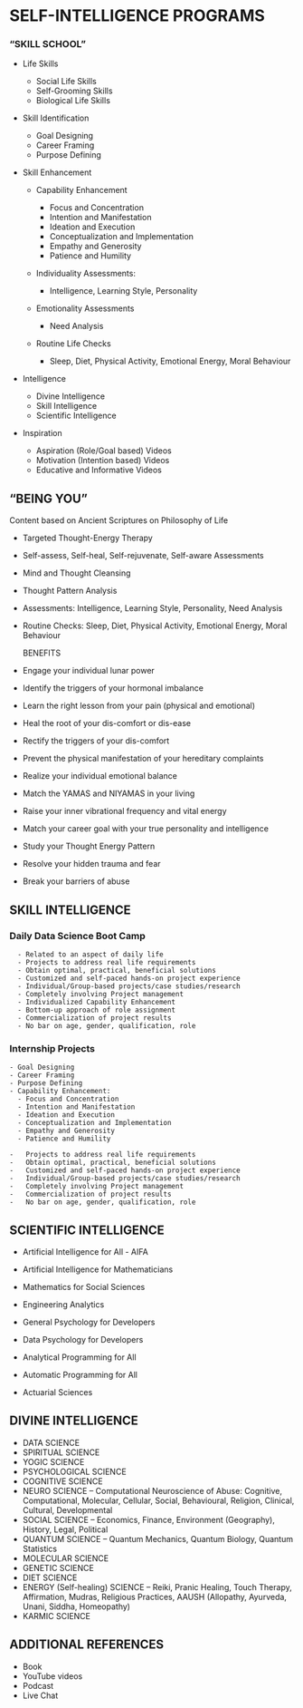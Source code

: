 
# SELF-INTELLIGENCE PROGRAMS

### “SKILL SCHOOL”

-   Life Skills
    - Social Life Skills
    - Self-Grooming Skills
    - Biological Life Skills

- Skill Identification
  - Goal Designing
  -	Career Framing
  -	Purpose Defining

- Skill Enhancement
  - Capability Enhancement
      - Focus and Concentration
      - Intention and Manifestation
      - Ideation and Execution
      - Conceptualization and Implementation 
      - Empathy and Generosity
      - Patience and Humility
      
  -	Individuality Assessments: 
    -	Intelligence, Learning Style, Personality
    
  -	Emotionality Assessments
    - Need Analysis
    
  -	Routine Life Checks
    - Sleep, Diet, Physical Activity, Emotional Energy, Moral Behaviour

- Intelligence
  - Divine Intelligence
  - Skill Intelligence
  - Scientific Intelligence

- Inspiration
  - Aspiration (Role/Goal based) Videos
  - Motivation (Intention based) Videos
  - Educative and Informative Videos
   

## “BEING YOU”

Content based on Ancient Scriptures on Philosophy of Life

-   Targeted Thought-Energy Therapy

-   Self-assess, Self-heal, Self-rejuvenate, Self-aware Assessments

-   Mind and Thought Cleansing

-   Thought Pattern Analysis

-   Assessments: Intelligence, Learning Style, Personality, Need
    Analysis

-   Routine Checks: Sleep, Diet, Physical Activity, Emotional Energy,
    Moral Behaviour

    BENEFITS

-   Engage your individual lunar power

-   Identify the triggers of your hormonal imbalance

-   Learn the right lesson from your pain (physical and emotional)

-   Heal the root of your dis-comfort or dis-ease

-   Rectify the triggers of your dis-comfort

-   Prevent the physical manifestation of your hereditary complaints

-   Realize your individual emotional balance

-   Match the YAMAS and NIYAMAS in your living

-   Raise your inner vibrational frequency and vital energy

-   Match your career goal with your true personality and intelligence

-   Study your Thought Energy Pattern

-   Resolve your hidden trauma and fear

-   Break your barriers of abuse

## SKILL INTELLIGENCE

### Daily Data Science Boot Camp

      - Related to an aspect of daily life
      - Projects to address real life requirements
      - Obtain optimal, practical, beneficial solutions
      - Customized and self-paced hands-on project experience
      - Individual/Group-based projects/case studies/research
      - Completely involving Project management  
      - Individualized Capability Enhancement
      - Bottom-up approach of role assignment
      - Commercialization of project results
      - No bar on age, gender, qualification, role 

### Internship Projects

    - Goal Designing
    - Career Framing
    - Purpose Defining
    - Capability Enhancement:
      - Focus and Concentration
      - Intention and Manifestation
      - Ideation and Execution
      - Conceptualization and Implementation
      - Empathy and Generosity
      - Patience and Humility 

    -   Projects to address real life requirements
    -   Obtain optimal, practical, beneficial solutions
    -   Customized and self-paced hands-on project experience
    -   Individual/Group-based projects/case studies/research
    -   Completely involving Project management  
    -   Commercialization of project results
    -   No bar on age, gender, qualification, role 

## SCIENTIFIC INTELLIGENCE

-   Artificial Intelligence for All - AIFA

-   Artificial Intelligence for Mathematicians

-   Mathematics for Social Sciences

-   Engineering Analytics

-   General Psychology for Developers

-   Data Psychology for Developers

-   Analytical Programming for All

-   Automatic Programming for All

-   Actuarial Sciences

## DIVINE INTELLIGENCE

-   DATA SCIENCE
-   SPIRITUAL SCIENCE
-   YOGIC SCIENCE
-   PSYCHOLOGICAL SCIENCE
-   COGNITIVE SCIENCE
-   NEURO SCIENCE – Computational Neuroscience of Abuse: Cognitive,
    Computational, Molecular, Cellular, Social, Behavioural, Religion,
    Clinical, Cultural, Developmental
-   SOCIAL SCIENCE – Economics, Finance, Environment (Geography),
    History, Legal, Political
-   QUANTUM SCIENCE – Quantum Mechanics, Quantum Biology, Quantum
    Statistics
-   MOLECULAR SCIENCE
-   GENETIC SCIENCE
-   DIET SCIENCE
-   ENERGY (Self-healing) SCIENCE – Reiki, Pranic Healing, Touch
    Therapy, Affirmation, Mudras, Religious Practices, AAUSH (Allopathy,
    Ayurveda, Unani, Siddha, Homeopathy)
-   KARMIC SCIENCE

## ADDITIONAL REFERENCES

-   Book
-   YouTube videos
-   Podcast
-   Live Chat
